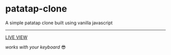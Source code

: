 # patatap-clone
A simple patatap clone built using vanilla javascript
___
[LIVE VIEW](https://stopdaydreaming.github.io/patatap-clone/)

*works with your keyboard* :sunglasses:
